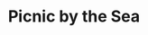 ---
order: 66
image: "https://cdn.filestackcontent.com/jRe8lHzxSdyqqId26kEG/convert?cache=true&compress=true&quality=90&format=webp&w=1000&fit=max"
title:   Picnic by the Sea
infose: 2 horas - 2 personas
link: "https://fareharbor.com/embeds/book/adventurespuertorico/items/540928/calendar/2025/10/?asn=fhdn&asn-ref=turisteandoenpuertorico&ref=turisteandoenpuertorico&marketplace=yes&flow=no&full-items=yes"
---